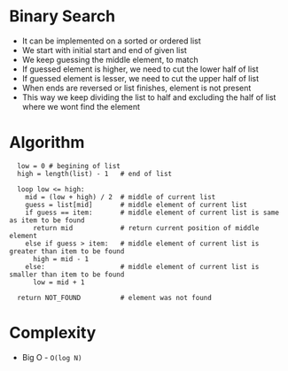 # Binary Search

- It can be implemented on a sorted or ordered list
- We start with initial start and end of given list
- We keep guessing the middle element, to match
- If guessed element is higher, we need to cut the lower half of list
- If guessed element is lesser, we need to cut the upper half of list
- When ends are reversed or list finishes, element is not present
- This way we keep dividing the list to half and excluding the half of list where we wont find the element

# Algorithm

```
  low = 0 # begining of list
  high = length(list) - 1   # end of list

  loop low <= high:
    mid = (low + high) / 2  # middle of current list
    guess = list[mid]       # middle element of current list
    if guess == item:       # middle element of current list is same as item to be found
      return mid            # return current position of middle element
    else if guess > item:   # middle element of current list is greater than item to be found
      high = mid - 1
    else:                   # middle element of current list is smaller than item to be found
      low = mid + 1

  return NOT_FOUND          # element was not found

```

# Complexity

- Big O - `O(log N)`
